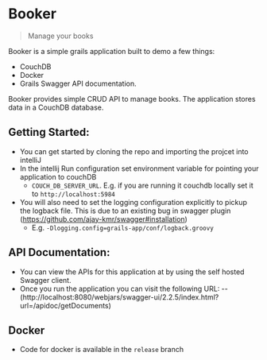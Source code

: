 # Booker
> Manage your books

Booker is a simple grails application built to demo a few things:

- CouchDB
- Docker
- Grails Swagger API documentation.

Booker provides simple CRUD API to manage books. The application stores data in a CouchDB database.

## Getting Started:

- You can get started by cloning the repo and importing the projcet into intelliJ
- In the intellij Run configuration set environment variable for pointing your application to couchDB
    - `COUCH_DB_SERVER_URL`. E.g. if you are running it couchdb locally set it to `http://localhost:5984`
- You will also need to set the logging configuration explicitly to pickup the logback file. This is due to an existing bug in swagger plugin (https://github.com/ajay-kmr/swagger#installation)
    - E.g. `-Dlogging.config=grails-app/conf/logback.groovy` 



## API Documentation:

- You can view the APIs for this application at by using the self hosted Swagger client.
- Once you run the application you can visit the following URL: 
--  (http://localhost:8080/webjars/swagger-ui/2.2.5/index.html?url=/apidoc/getDocuments)

## Docker

- Code for docker is available in the `release` branch

